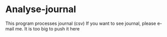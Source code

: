 # Analyse-journal
This program processes journal (csv)
If you want to see journal, please e-mail me. It is too big to push it here
